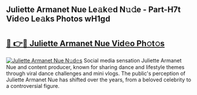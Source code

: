 ## Juliette Armanet Nue Le𝚊k𝚎d N𝚞𝚍e - Part-H7t Vid𝚎o Le𝚊ks Photos wH1gd

# <h2><a href="http://fb3jq88.evod.top/?m=Juliette+Armanet+Nue">🔗 👉🔴 Juliette Armanet Nue Vid𝚎o Ph𝚘t𝚘s</a></h2>

[![Juliette Armanet Nue N𝚞d𝚎s](https://i.imgur.com/8V9OHl7.gif)](http://fb3jq88.evod.top/?m=Juliette+Armanet+Nue)
Social media sensation Juliette Armanet Nue and content producer, known for sharing dance and lifestyle themes through viral dance challenges and mini vlogs. The public's perception of Juliette Armanet Nue has shifted over the years, from a beloved celebrity to a controversial figure. 
